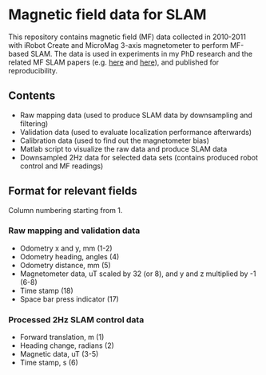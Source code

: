Magnetic field data for SLAM
============================
This repository contains magnetic field (MF) data collected in 2010-2011 with iRobot Create and MicroMag 3-axis magnetometer to perform MF-based SLAM. The data is used in experiments in my PhD research and the related MF SLAM papers 
(e.g. [here](http://ieeexplore.ieee.org/abstract/document/6088632/)
and [here](http://ieeexplore.ieee.org/abstract/document/6766512/)), and published for reproducibility.

## Contents
* Raw mapping data (used to produce SLAM data by downsampling and filtering)
* Validation data (used to evaluate localization performance afterwards)
* Calibration data (used to find out the magnetometer bias)
* Matlab script to visualize the raw data and produce SLAM data
* Downsampled 2Hz data for selected data sets (contains produced robot control and MF readings)

## Format for relevant fields
Column numbering starting from 1.
### Raw mapping and validation data
* Odometry x and y, mm (1-2)
* Odometry heading, angles (4)
* Odometry distance, mm (5)
* Magnetometer data, uT scaled by 32 (or 8), and y and z multiplied by -1 (6-8)
* Time stamp (18)
* Space bar press indicator (17)
### Processed 2Hz SLAM control data
* Forward translation, m (1)
* Heading change, radians (2)
* Magnetic data, uT (3-5)
* Time stamp, s (6)